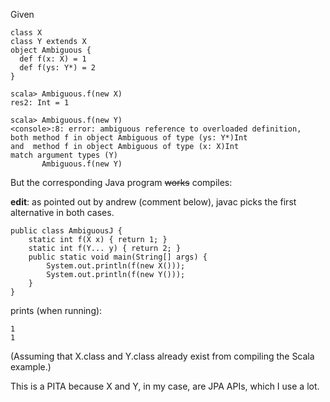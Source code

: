Given

```
class X
class Y extends X
object Ambiguous {
  def f(x: X) = 1
  def f(ys: Y*) = 2
}
```

```
scala> Ambiguous.f(new X)
res2: Int = 1

scala> Ambiguous.f(new Y)
<console>:8: error: ambiguous reference to overloaded definition,
both method f in object Ambiguous of type (ys: Y*)Int
and  method f in object Ambiguous of type (x: X)Int
match argument types (Y)
       Ambiguous.f(new Y)
```

But the corresponding Java program ~~works~~ compiles:

**edit**: as pointed out by andrew (comment below), javac picks the first alternative in both cases.

```
public class AmbiguousJ {
    static int f(X x) { return 1; }
    static int f(Y... y) { return 2; }
    public static void main(String[] args) {
        System.out.println(f(new X()));
        System.out.println(f(new Y()));
    }
}
```

prints (when running):

```
1
1
```

(Assuming that X.class and Y.class already exist from compiling the Scala example.)

This is a PITA because X and Y, in my case, are JPA APIs, which I use a lot.
